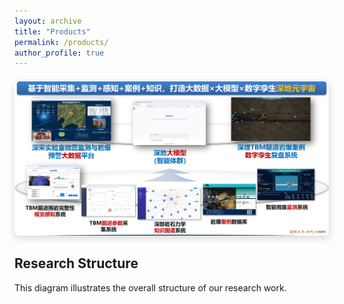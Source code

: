 ```yaml
---
layout: archive
title: "Products"
permalink: /products/
author_profile: true
---
```


<div style="text-align: center; margin: 20px 0;">
  <img src="/images/structure.png" alt="Research Structure" style="max-width:100%; height:auto; border-radius:8px; box-shadow: 0 4px 12px rgba(0,0,0,0.15);">
</div>

## Research Structure

This diagram illustrates the overall structure of our research work.  
